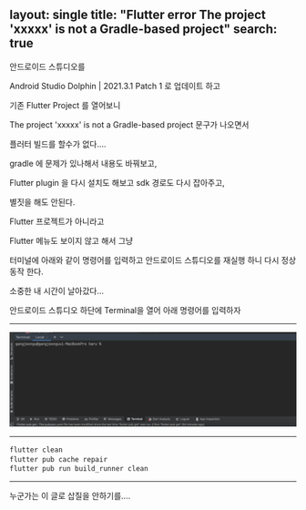 layout: single
title:  "Flutter error The project 'xxxxx' is not a Gradle-based project"
search: true
------------

안드로이드 스튜디오를

Android Studio Dolphin | 2021.3.1 Patch 1 로 업데이트 하고

기존 Flutter Project 를 열어보니

The project 'xxxxx' is not a Gradle-based project 문구가 나오면서

플러터 빌드를 할수가 없다....

gradle 에 문제가 있나해서 내용도 바꿔보고,

Flutter plugin 을 다시 설치도 해보고 sdk 경로도 다시 잡아주고,

별짓을 해도 안된다.

Flutter 프로젝트가 아니라고

Flutter 메뉴도 보이지 않고 해서 그냥

터미널에 아래와 같이 명령어를 입력하고 안드로이드 스튜디오를 재실행 하니 다시 정상 동작 한다.

소중한 내 시간이 날아갔다...

안드로이드 스튜디오 하단에 Terminal을 열어 아래 명령어를 입력하자

---



![](/assets/img/blog/2022-12-22-1_image_1.png)

---



```dart
flutter clean
flutter pub cache repair
flutter pub run build_runner clean
```



---



누군가는 이 글로 삽질을 안하기를....
